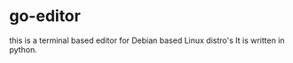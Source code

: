 # go-editor
this is a terminal based editor for Debian based Linux distro's
It is written in python.

